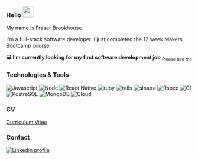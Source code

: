 ### Hello <img src="https://raw.githubusercontent.com/MartinHeinz/MartinHeinz/master/wave.gif" width="30px">

My name is Fraser Brookhouse.

I'm a full-stack software developer. I just completed the 12 week Makers Bootcamp course.

**💻 I’m currently looking for my first software development job** <sub>Please hire me</sub>

### Technologies & Tools

![Javascript](https://img.shields.io/badge/Code-Javascript-white)
![Node](https://img.shields.io/badge/Tools-Node-white)
![React Native](https://img.shields.io/badge/Frameworks-ReactNative-white)
![ruby](https://img.shields.io/badge/Code-Ruby-white)
![rails](https://img.shields.io/badge/Frameworks-Rails-white)
![sinatra](https://img.shields.io/badge/Frameworks-Sinatra-white)
![Rspec](https://img.shields.io/badge/Test-Rspec-white)
![CI](https://img.shields.io/badge/CI-Travis-white)
![PostreSQL](https://img.shields.io/badge/Tools-PostgreSQL-white)
![MongoDB](https://img.shields.io/badge/Tools-MongoDB-white)
![Cloud](https://img.shields.io/badge/Cloud-AWS-white)

### CV

[Curriculum Vitae](https://github.com/fraserbrookhouse/CV)

### Contact

[![Linkedin profile](https://img.shields.io/badge/Linkedin-Fraser%20Brookhouse-0077B5?style=social&logo=linkedin&?labelColor=fff)](https://www.linkedin.com/in/fraser-brookhouse-6410102b/)
